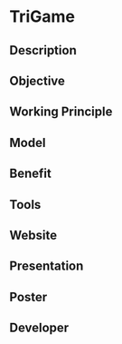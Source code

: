 # TriGame

## Description

## Objective 

## Working Principle

## Model

## Benefit

## Tools

## Website

## Presentation

## Poster

## Developer
